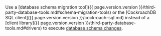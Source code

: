 Use a [database schema migration tool]({{ page.version.version }}/third-party-database-tools.md#schema-migration-tools) or the [CockroachDB SQL client]({{ page.version.version }}/cockroach-sql.md) instead of a [client library]({{ page.version.version }}/third-party-database-tools.md#drivers) to execute [database schema changes](online-schema-changes.html).
